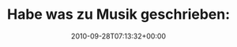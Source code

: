 ---
retweeted: false
source: <a href="http://termtter.org/" rel="nofollow">Termtter</a>
entities:
  hashtags:
  - text: blog
    indices:
    - '61'
    - '66'
  symbols: []
  user_mentions: []
  urls: []
display_text_range:
- '0'
- '66'
favorite_count: '0'
id_str: '25763851453'
truncated: false
retweet_count: '0'
id: '25763851453'
created_at: Tue Sep 28 07:13:32 +0000 2010
favorited: false
full_text: 'Habe was zu Musik geschrieben: http://bit.ly/musikantenstadl #blog'
lang: de
tags:
- blog
- pesos:twitter
date: '2010-09-28T07:13:32+00:00'
src: https://twitter.com/bascht/status/25763851453
original_url: https://twitter.com/bascht/status/25763851453
type: twitter_tweet
text: 'Habe was zu Musik geschrieben: http://bit.ly/musikantenstadl #blog'
title: 'Habe was zu Musik geschrieben: '

---